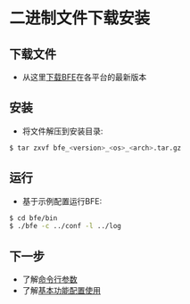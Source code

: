 # 二进制文件下载安装

## 下载文件

- 从这里[下载BFE](https://github.com/bfenetworks/bfe/releases)在各平台的最新版本

## 安装

- 将文件解压到安装目录:

```bash
$ tar zxvf bfe_<version>_<os>_<arch>.tar.gz
```

## 运行

- 基于示例配置运行BFE:

```bash
$ cd bfe/bin
$ ./bfe -c ../conf -l ../log
```

## 下一步

* 了解[命令行参数](../operation/command.md)
* 了解[基本功能配置使用](../example/guide.md)
